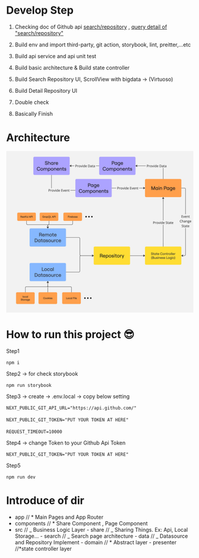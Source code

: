 # Develop Step

1. Checking doc of Github api
   [search/repository](https://docs.github.com/en/rest/search/search?apiVersion=2022-11-28#search-repositories)
   ,
   [query detail of "search/repository"](https://docs.github.com/en/search-github/searching-on-github/searching-for-repositories)

2. Build env and import third-party, git action, storybook, lint,
   preitter,...etc
3. Build api service and api unit test
4. Build basic architecture & Build state controller
5. Build Search Repository UI, ScrollView with bigdata -> (Virtuoso)
6. Build Detail Repository UI
7. Double check
8. Basically Finish

# Architecture

![Arch Image](/docs/architecture.jpg)

# How to run this project :sunglasses:

Step1

```
npm i
```

Step2 -> for check storybook

```
npm run storybook
```

Step3 -> create -> .env.local -> copy below setting

```
NEXT_PUBLIC_GIT_API_URL="https://api.github.com/"

NEXT_PUBLIC_GIT_TOKEN="PUT YOUR TOKEN AT HERE"

REQUEST_TIMEOUT=10000
```

Step4 -> change Token to your Github Api Token

```
NEXT_PUBLIC_GIT_TOKEN="PUT YOUR TOKEN AT HERE"
```

Step5

```
npm run dev
```

# Introduce of dir

- app // \* Main Pages and App Router
- components // \* Share Component , Page Component
- src // _ Business Logic Layer - share // _ Sharing Things. Ex: Api, Local
  Storage... - search // _ Search page architecture - data // _ Datasource and
  Repository Implement - domain // * Abstract layer - presenter //*state
  controller layer
